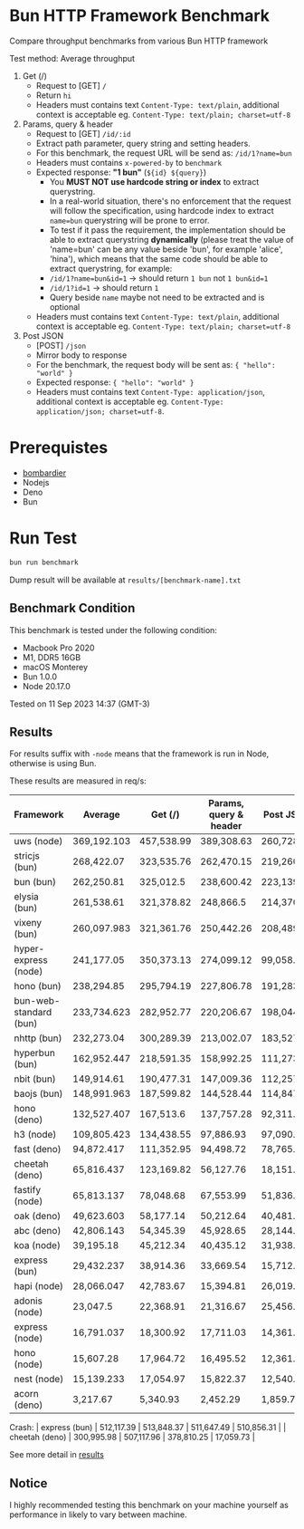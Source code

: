 # Bun HTTP Framework Benchmark

Compare throughput benchmarks from various Bun HTTP framework

Test method: Average throughput

1. Get (/)
    - Request to [GET] `/`
    - Return `hi`
    - Headers must contains text `Content-Type: text/plain`, additional context is acceptable eg. `Content-Type: text/plain; charset=utf-8`
2. Params, query & header
    - Request to [GET] `/id/:id`
    - Extract path parameter, query string and setting headers.
    - For this benchmark, the request URL will be send as: `/id/1?name=bun`
    - Headers must contains `x-powered-by` to `benchmark`
    - Expected response: **"1 bun"** (`${id} ${query}`)
        - You **MUST NOT use hardcode string or index** to extract querystring.
        - In a real-world situation, there's no enforcement that the request will follow the specification, using hardcode index to extract `name=bun` querystring will be prone to error.
        - To test if it pass the requirement, the implementation should be able to extract querystring **dynamically** (please treat the value of 'name=bun' can be any value beside 'bun', for example 'alice', 'hina'), which means that the same code should be able to extract querystring, for example:
        - `/id/1?name=bun&id=1` -> should return `1 bun` not `1 bun&id=1`
        - `/id/1?id=1` -> should return `1 `
        - Query beside `name` maybe not need to be extracted and is optional
    - Headers must contains text `Content-Type: text/plain`, additional context is acceptable eg. `Content-Type: text/plain; charset=utf-8`
3. Post JSON
    - [POST] `/json`
    - Mirror body to response
    - For the benchmark, the request body will be sent as: `{ "hello": "world" }`
    - Expected response: `{ "hello": "world" }`
    - Headers must contains text `Content-Type: application/json`, additional context is acceptable eg. `Content-Type: application/json; charset=utf-8`.

# Prerequistes

-   [bombardier](https://github.com/codesenberg/bombardier)
-   Nodejs
-   Deno
-   Bun

# Run Test

```typescript
bun run benchmark
```

Dump result will be available at `results/[benchmark-name].txt`

## Benchmark Condition

This benchmark is tested under the following condition:

-   Macbook Pro 2020
-   M1, DDR5 16GB
-   macOS Monterey
-   Bun 1.0.0
-   Node 20.17.0

Tested on 11 Sep 2023 14:37 (GMT-3)

## Results

For results suffix with `-node` means that the framework is run in Node, otherwise is using Bun.

These results are measured in req/s:

| Framework              | Average     | Get (/)    | Params, query & header | Post JSON  |
| ---------------------- | ----------- | ---------- | ---------------------- | ---------- |
| uws (node)             | 369,192.103 | 457,538.99 | 389,308.63             | 260,728.69 |
| stricjs (bun)          | 268,422.07  | 323,535.76 | 262,470.15             | 219,260.3  |
| bun (bun)              | 262,250.81  | 325,012.5  | 238,600.42             | 223,139.51 |
| elysia (bun)           | 261,538.61  | 321,378.82 | 248,866.5              | 214,370.51 |
| vixeny (bun)           | 260,097.983 | 321,361.76 | 250,442.26             | 208,489.93 |
| hyper-express (node)   | 241,177.05  | 350,373.13 | 274,099.12             | 99,058.9   |
| hono (bun)             | 238,294.85  | 295,794.19 | 227,806.78             | 191,283.58 |
| bun-web-standard (bun) | 233,734.623 | 282,952.77 | 220,206.67             | 198,044.43 |
| nhttp (bun)            | 232,273.04  | 300,289.39 | 213,002.07             | 183,527.66 |
| hyperbun (bun)         | 162,952.447 | 218,591.35 | 158,992.25             | 111,273.74 |
| nbit (bun)             | 149,914.61  | 190,477.31 | 147,009.36             | 112,257.16 |
| baojs (bun)            | 148,991.963 | 187,599.82 | 144,528.44             | 114,847.63 |
| hono (deno)            | 132,527.407 | 167,513.6  | 137,757.28             | 92,311.34  |
| h3 (node)              | 109,805.423 | 134,438.55 | 97,886.93              | 97,090.79  |
| fast (deno)            | 94,872.417  | 111,352.95 | 94,498.72              | 78,765.58  |
| cheetah (deno)         | 65,816.437  | 123,169.82 | 56,127.76              | 18,151.73  |
| fastify (node)         | 65,813.137  | 78,048.68  | 67,553.99              | 51,836.74  |
| oak (deno)             | 49,623.603  | 58,177.14  | 50,212.64              | 40,481.03  |
| abc (deno)             | 42,806.143  | 54,345.39  | 45,928.65              | 28,144.39  |
| koa (node)             | 39,195.18   | 45,212.34  | 40,435.12              | 31,938.08  |
| express (bun)          | 29,432.237  | 38,914.36  | 33,669.54              | 15,712.81  |
| hapi (node)            | 28,066.047  | 42,783.67  | 15,394.81              | 26,019.66  |
| adonis (node)          | 23,047.5    | 22,368.91  | 21,316.67              | 25,456.92  |
| express (node)         | 16,791.037  | 18,300.92  | 17,711.03              | 14,361.16  |
| hono (node)            | 15,607.28   | 17,964.72  | 16,495.52              | 12,361.6   |
| nest (node)            | 15,139.233  | 17,054.97  | 15,822.37              | 12,540.36  |
| acorn (deno)           | 3,217.67    | 5,340.93   | 2,452.29               | 1,859.79   |

Crash:
| express (bun) | 512,117.39 | 513,848.37 | 511,647.49 | 510,856.31 |
| cheetah (deno) | 300,995.98 | 507,117.96 | 378,810.25 | 17,059.73 |

See more detail in [results](https://github.com/SaltyAom/bun-http-framework-benchmark/tree/main/results)

## Notice

I highly recommended testing this benchmark on your machine yourself as performance in likely to vary between machine.
